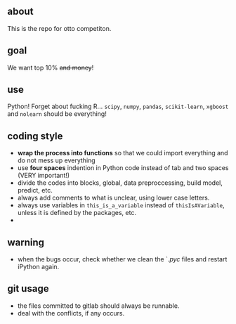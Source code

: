 ## about

This is the repo for otto competiton.

## goal

We want top 10% ~~and money~~!

## use

Python! Forget about fucking R... `scipy`, `numpy`, `pandas`, `scikit-learn`, `xgboost` and `nolearn` should be everything!

## coding style
* **wrap the process into functions** so that we could import everything and do not mess up everything
* use **four spaces** indention in Python code instead of tab and two spaces (VERY important!)
* divide the codes into blocks, global, data preproccessing, build model, predict, etc.
* always add comments to what is unclear, using lower case letters.
* always use variables in `this_is_a_variable` instead of `thisIsAVariable`, unless it is defined by the packages, etc.
* 

## warning
* when the bugs occur, check whether we clean the `*.pyc* files and restart iPython again.

## git usage
* the files committed to gitlab should always be runnable.
* deal with the conflicts, if any occurs.
